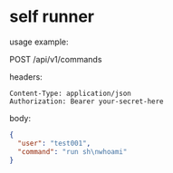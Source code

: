 # self runner

usage example:

POST /api/v1/commands

headers:
```headers
Content-Type: application/json
Authorization: Bearer your-secret-here
```

body:
```json
{
  "user": "test001",
  "command": "run sh\nwhoami"
}
```
